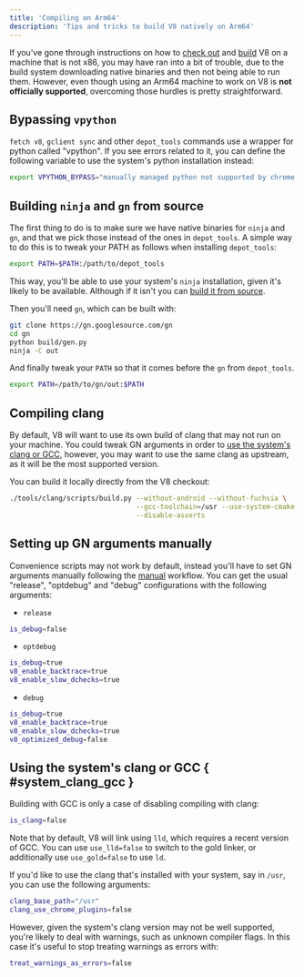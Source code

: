 ```yaml
---
title: 'Compiling on Arm64'
description: 'Tips and tricks to build V8 natively on Arm64'
---
```

If you've gone through instructions on how to [check out](/docs/source-code) and [build](/docs/build-gn) V8 on a machine that is not x86, you may have ran into a bit of trouble, due to the build system downloading native binaries and then not being able to run them. However, even though using an Arm64 machine to work on V8 is __not officially supported__, overcoming those hurdles is pretty straightforward.

## Bypassing `vpython`

`fetch v8`, `gclient sync` and other `depot_tools` commands use a wrapper for python called "vpython". If you see errors related to it, you can define the following variable to use the system's python installation instead:

```bash
export VPYTHON_BYPASS="manually managed python not supported by chrome operations"
```

## Building `ninja` and `gn` from source

The first thing to do is to make sure we have native binaries for `ninja` and `gn`, and that we pick those instead of the ones in `depot_tools`. A simple way to do this is to tweak your PATH as follows when installing `depot_tools`:

```bash
export PATH=$PATH:/path/to/depot_tools
```

This way, you'll be able to use your system's `ninja` installation, given it's likely to be available. Although if it isn't you can [build it from source](https://github.com/ninja-build/ninja#building-ninja-itself).

Then you'll need `gn`, which can be built with:

```bash
git clone https://gn.googlesource.com/gn
cd gn
python build/gen.py
ninja -C out
```

And finally tweak your `PATH` so that it comes before the `gn` from `depot_tools`.

```bash
export PATH=/path/to/gn/out:$PATH
```

## Compiling clang

By default, V8 will want to use its own build of clang that may not run on your machine. You could tweak GN arguments in order to [use the system's clang or GCC](#system_clang_gcc), however, you may want to use the same clang as upstream, as it will be the most supported version.

You can build it locally directly from the V8 checkout:

```bash
./tools/clang/scripts/build.py --without-android --without-fuchsia \
                               --gcc-toolchain=/usr --use-system-cmake \
                               --disable-asserts
```

## Setting up GN arguments manually

Convenience scripts may not work by default, instead you'll have to set GN arguments manually following the [manual](/docs/build-gn#gn) workflow. You can get the usual "release", "optdebug" and "debug" configurations with the following arguments:

- `release`

```bash
is_debug=false
```

- `optdebug`

```bash
is_debug=true
v8_enable_backtrace=true
v8_enable_slow_dchecks=true
```

- `debug`

```bash
is_debug=true
v8_enable_backtrace=true
v8_enable_slow_dchecks=true
v8_optimized_debug=false
```

## Using the system's clang or GCC { #system_clang_gcc }

Building with GCC is only a case of disabling compiling with clang:

```bash
is_clang=false
```

Note that by default, V8 will link using `lld`, which requires a recent version of GCC. You can use `use_lld=false` to switch to the gold linker, or additionally use `use_gold=false` to use `ld`.

If you'd like to use the clang that's installed with your system, say in `/usr`, you can use the following arguments:

```bash
clang_base_path="/usr"
clang_use_chrome_plugins=false
```

However, given the system's clang version may not be well supported, you're likely to deal with warnings, such as unknown compiler flags. In this case it's useful to stop treating warnings as errors with:

```bash
treat_warnings_as_errors=false
```

